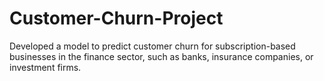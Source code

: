 # Customer-Churn-Project
Developed a model to predict customer churn for subscription-based businesses in the finance sector, such as banks, insurance companies, or investment firms. 
